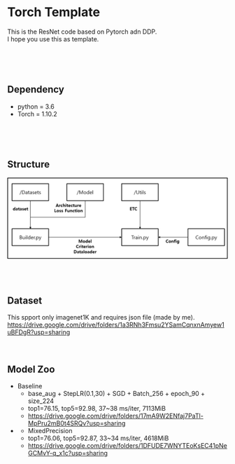 # Torch Template
This is the ResNet code based on Pytorch adn DDP.  
I hope you use this as template.  

<br/>
<br/>
<br/>

## Dependency
* python = 3.6  
* Torch  = 1.10.2  
<br/>
<br/>
<br/>

## Structure
![structure](./structure.png)  
<br/>
<br/>
<br/>

## Dataset
This spport only imagenet1K and requires json file (made by me).  
https://drive.google.com/drive/folders/1a3RNh3Fmsu2YSamCqnxnAmyew1uBFDgR?usp=sharing
<br/>
<br/>
<br/>


## Model Zoo 
* Baseline
  * base_aug + StepLR(0.1,30) + SGD + Batch_256 + epoch_90 + size_224
  * top1=76.15, top5=92.98, 37~38 ms/iter, 7113MiB
  * https://drive.google.com/drive/folders/17mA9W2ENfaj7PaTl-MpPru2mB0t4SRQv?usp=sharing
* + MixedPrecision
  * top1=76.06, top5=92.87, 33~34 ms/iter, 4618MiB
  * https://drive.google.com/drive/folders/1DFUDE7WNYTEoKsEC41pNeGCMvY-q_x1c?usp=sharing
